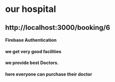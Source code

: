 # our hospital

## http://localhost:3000/booking/6

#### Firebase Authentication
#### we get very good facilities
#### we provide best Doctors.
#### here everyone can purchase their doctor



